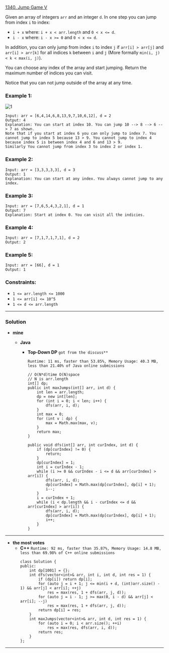 [1340. Jump Game V](https://leetcode.com/problems/jump-game-v/)

Given an array of integers `arr` and an integer `d`. In one step you can jump from index `i` to index:
* `i + x` where: `i + x < arr.length` and `0 < x <= d`.
* `i - x` where: `i - x >= 0` and `0 < x <= d`.

In addition, you can only jump from index `i` to index `j` if `arr[i] > arr[j]` and `arr[i] > arr[k]` for all indices `k` between `i` and `j` (More formally `min(i, j) < k < max(i, j)`).

You can choose any index of the array and start jumping. Return the maximum number of indices you can visit.

Notice that you can not jump outside of the array at any time.

 

### Example 1:
![1](https://assets.leetcode.com/uploads/2020/01/23/meta-chart.jpeg)
```
Input: arr = [6,4,14,6,8,13,9,7,10,6,12], d = 2
Output: 4
Explanation: You can start at index 10. You can jump 10 --> 8 --> 6 --> 7 as shown.
Note that if you start at index 6 you can only jump to index 7. You cannot jump to index 5 because 13 > 9. You cannot jump to index 4 because index 5 is between index 4 and 6 and 13 > 9.
Similarly You cannot jump from index 3 to index 2 or index 1.
```

### Example 2:
```
Input: arr = [3,3,3,3,3], d = 3
Output: 1
Explanation: You can start at any index. You always cannot jump to any index.
```

### Example 3:
```
Input: arr = [7,6,5,4,3,2,1], d = 1
Output: 7
Explanation: Start at index 0. You can visit all the indicies. 
```

### Example 4:
```
Input: arr = [7,1,7,1,7,1], d = 2
Output: 2
```

### Example 5:
```
Input: arr = [66], d = 1
Output: 1
``` 

### Constraints:
* `1 <= arr.length <= 1000`
* `1 <= arr[i] <= 10^5`
* `1 <= d <= arr.length`

---


### Solution
* **mine**
  * **Java**
    
    * **Top-Down DP**  `got from the discuss**` 
    
      `Runtime: 11 ms, faster than 53.85%, Memory Usage: 40.3 MB, less than 21.40% of Java online submissions`
      ```
      // O(N*d)time O(N)space  
      // N is arr.length
      int[] dp;
      public int maxJumps(int[] arr, int d) {
          int len = arr.length;
          dp = new int[len];
          for (int i = 0; i < len; i++) {
              dfs(arr, i, d);
          }
          int max = 0;
          for (int v : dp) {
              max = Math.max(max, v);
          }
          return max;
      }

      public void dfs(int[] arr, int curIndex, int d) {
          if (dp[curIndex] != 0) {
              return;
          }
          dp[curIndex] = 1;
          int i = curIndex - 1;
          while (i >= 0 && curIndex - i <= d && arr[curIndex] > arr[i]) {
              dfs(arr, i, d);
              dp[curIndex] = Math.max(dp[curIndex], dp[i] + 1);
              i--;
          }
          i = curIndex + 1;
          while (i < dp.length && i - curIndex <= d && arr[curIndex] > arr[i]) {
              dfs(arr, i, d);
              dp[curIndex] = Math.max(dp[curIndex], dp[i] + 1);
              i++;
          }
      }
      ```
  
----


* **the most votes**
  * **C++** `Runtime: 92 ms, faster than 35.87%, Memory Usage: 14.8 MB, less than 69.98% of C++ online submissions`
    ```
    class Solution {
    public:
        int dp[1001] = {};
        int dfs(vector<int>& arr, int i, int d, int res = 1) {
            if (dp[i]) return dp[i];
            for (auto j = i + 1; j <= min(i + d, (int)arr.size() - 1) && arr[j] < arr[i]; ++j)
                res = max(res, 1 + dfs(arr, j, d));
            for (auto j = i - 1; j >= max(0, i - d) && arr[j] < arr[i]; --j)
                res = max(res, 1 + dfs(arr, j, d));
            return dp[i] = res;
        }
        int maxJumps(vector<int>& arr, int d, int res = 1) {
            for (auto i = 0; i < arr.size(); ++i)
                res = max(res, dfs(arr, i, d));
            return res;
        }
    };
    ```


---
